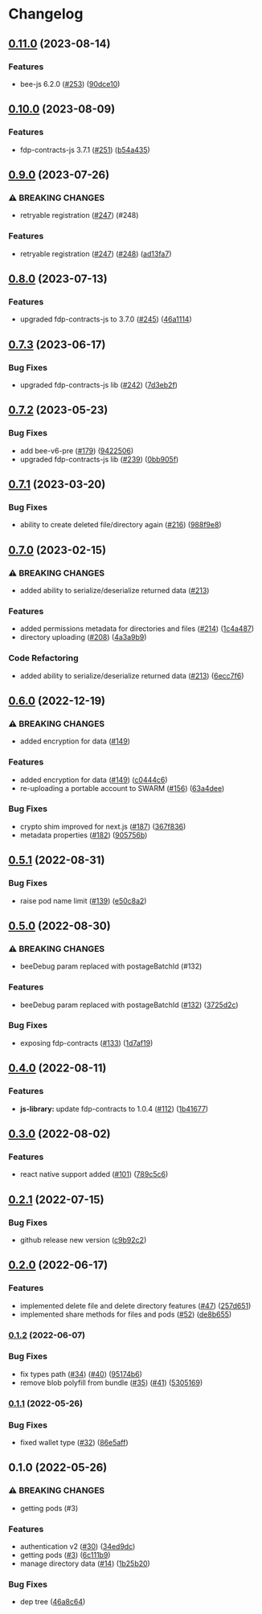 # Changelog

## [0.11.0](https://github.com/fairDataSociety/fdp-storage/compare/v0.10.0...v0.11.0) (2023-08-14)


### Features

* bee-js 6.2.0 ([#253](https://github.com/fairDataSociety/fdp-storage/issues/253)) ([90dce10](https://github.com/fairDataSociety/fdp-storage/commit/90dce101dca7abd696f8c351c2d1ea74ff2e99d1))

## [0.10.0](https://github.com/fairDataSociety/fdp-storage/compare/v0.9.0...v0.10.0) (2023-08-09)


### Features

* fdp-contracts-js 3.7.1 ([#251](https://github.com/fairDataSociety/fdp-storage/issues/251)) ([b54a435](https://github.com/fairDataSociety/fdp-storage/commit/b54a4358fa9c1aab4159e6afc0a4cc5928950996))

## [0.9.0](https://github.com/fairDataSociety/fdp-storage/compare/v0.8.0...v0.9.0) (2023-07-26)


### ⚠ BREAKING CHANGES

* retryable registration ([#247](https://github.com/fairDataSociety/fdp-storage/issues/247)) (#248)

### Features

* retryable registration ([#247](https://github.com/fairDataSociety/fdp-storage/issues/247)) ([#248](https://github.com/fairDataSociety/fdp-storage/issues/248)) ([ad13fa7](https://github.com/fairDataSociety/fdp-storage/commit/ad13fa7ef00eca58bfdf56b1828c3a5e79ed8c69))

## [0.8.0](https://github.com/fairDataSociety/fdp-storage/compare/v0.7.3...v0.8.0) (2023-07-13)


### Features

* upgraded fdp-contracts-js to 3.7.0 ([#245](https://github.com/fairDataSociety/fdp-storage/issues/245)) ([46a1114](https://github.com/fairDataSociety/fdp-storage/commit/46a111462a10ff0561322e6dd20620556304ee64))

## [0.7.3](https://github.com/fairDataSociety/fdp-storage/compare/v0.7.2...v0.7.3) (2023-06-17)


### Bug Fixes

* upgraded fdp-contracts-js lib ([#242](https://github.com/fairDataSociety/fdp-storage/issues/242)) ([7d3eb2f](https://github.com/fairDataSociety/fdp-storage/commit/7d3eb2f87888bdc90af355c0dd81065b533e91a5))

## [0.7.2](https://github.com/fairDataSociety/fdp-storage/compare/v0.7.1...v0.7.2) (2023-05-23)


### Bug Fixes

* add bee-v6-pre ([#179](https://github.com/fairDataSociety/fdp-storage/issues/179)) ([9422506](https://github.com/fairDataSociety/fdp-storage/commit/9422506ff9c6d092bd119cf4903ed58bf5ea427c))
* upgraded fdp-contracts-js lib ([#239](https://github.com/fairDataSociety/fdp-storage/issues/239)) ([0bb905f](https://github.com/fairDataSociety/fdp-storage/commit/0bb905f6075f35b4410df422ad29be78a12eca20))

## [0.7.1](https://github.com/fairDataSociety/fdp-storage/compare/v0.7.0...v0.7.1) (2023-03-20)


### Bug Fixes

* ability to create deleted file/directory again ([#216](https://github.com/fairDataSociety/fdp-storage/issues/216)) ([988f9e8](https://github.com/fairDataSociety/fdp-storage/commit/988f9e80ef2d18eae6e1f2a9f243ebec7f33f4f6))

## [0.7.0](https://github.com/fairDataSociety/fdp-storage/compare/v0.6.0...v0.7.0) (2023-02-15)


### ⚠ BREAKING CHANGES

* added ability to serialize/deserialize returned data ([#213](https://github.com/fairDataSociety/fdp-storage/issues/213))

### Features

* added permissions metadata for directories and files ([#214](https://github.com/fairDataSociety/fdp-storage/issues/214)) ([1c4a487](https://github.com/fairDataSociety/fdp-storage/commit/1c4a4871074f80ef6bf496640e66f0ee75f51257))
* directory uploading ([#208](https://github.com/fairDataSociety/fdp-storage/issues/208)) ([4a3a9b9](https://github.com/fairDataSociety/fdp-storage/commit/4a3a9b9f71df398da47e2fdf71a26414fa3fd061))


### Code Refactoring

* added ability to serialize/deserialize returned data ([#213](https://github.com/fairDataSociety/fdp-storage/issues/213)) ([6ecc7f6](https://github.com/fairDataSociety/fdp-storage/commit/6ecc7f66969c53f70504b00a4835424736fe6369))

## [0.6.0](https://github.com/fairDataSociety/fdp-storage/compare/v0.5.1...v0.6.0) (2022-12-19)


### ⚠ BREAKING CHANGES

* added encryption for data ([#149](https://github.com/fairDataSociety/fdp-storage/issues/149))

### Features

* added encryption for data ([#149](https://github.com/fairDataSociety/fdp-storage/issues/149)) ([c0444c6](https://github.com/fairDataSociety/fdp-storage/commit/c0444c62e1cccbb437c7fccff20f3a77fa39e600))
* re-uploading a portable account to SWARM ([#156](https://github.com/fairDataSociety/fdp-storage/issues/156)) ([63a4dee](https://github.com/fairDataSociety/fdp-storage/commit/63a4dee7092fbc801e2f82fa5e8305e0b3e4ad05))


### Bug Fixes

* crypto shim improved for next.js ([#187](https://github.com/fairDataSociety/fdp-storage/issues/187)) ([367f836](https://github.com/fairDataSociety/fdp-storage/commit/367f8361ab5e7c3b05f020244e9f6194887cc7c6))
* metadata properties ([#182](https://github.com/fairDataSociety/fdp-storage/issues/182)) ([905756b](https://github.com/fairDataSociety/fdp-storage/commit/905756b7d4238629f0a831babe35efff8121a1cf))

## [0.5.1](https://github.com/fairDataSociety/fdp-storage/compare/v0.5.0...v0.5.1) (2022-08-31)


### Bug Fixes

* raise pod name limit ([#139](https://github.com/fairDataSociety/fdp-storage/issues/139)) ([e50c8a2](https://github.com/fairDataSociety/fdp-storage/commit/e50c8a210d4880854cd149877db2f99b7f58bb47))

## [0.5.0](https://github.com/fairDataSociety/fdp-storage/compare/v0.4.0...v0.5.0) (2022-08-30)


### ⚠ BREAKING CHANGES

* beeDebug param replaced with postageBatchId (#132)

### Features

* beeDebug param replaced with postageBatchId ([#132](https://github.com/fairDataSociety/fdp-storage/issues/132)) ([3725d2c](https://github.com/fairDataSociety/fdp-storage/commit/3725d2c6add8c542648e7302907d68004005e331))


### Bug Fixes

* exposing fdp-contracts ([#133](https://github.com/fairDataSociety/fdp-storage/issues/133)) ([1d7af19](https://github.com/fairDataSociety/fdp-storage/commit/1d7af1944e23e4887882c70730d3e81ce2cd9f35))

## [0.4.0](https://github.com/fairDataSociety/fdp-storage/compare/v0.3.0...v0.4.0) (2022-08-11)


### Features

* **js-library:** update fdp-contracts to 1.0.4 ([#112](https://github.com/fairDataSociety/fdp-storage/issues/112)) ([1b41677](https://github.com/fairDataSociety/fdp-storage/commit/1b416777359f0bc9426c06ca06cedef8bdc3444b))

## [0.3.0](https://github.com/fairDataSociety/fdp-storage/compare/v0.2.1...v0.3.0) (2022-08-02)


### Features

* react native support added ([#101](https://github.com/fairDataSociety/fdp-storage/issues/101)) ([789c5c6](https://github.com/fairDataSociety/fdp-storage/commit/789c5c602367017ab317d7262fcc5e6d69fa0f5d))

## [0.2.1](https://github.com/fairDataSociety/fdp-storage/compare/v0.2.0...v0.2.1) (2022-07-15)


### Bug Fixes

* github release new version ([c9b92c2](https://github.com/fairDataSociety/fdp-storage/commit/c9b92c229fffb90d6e1d8f42a4d4a328fed2d1af))

## [0.2.0](https://www.github.com/fairDataSociety/fdp-storage/compare/v0.1.2...v0.2.0) (2022-06-17)


### Features

* implemented delete file and delete directory features ([#47](https://www.github.com/fairDataSociety/fdp-storage/issues/47)) ([257d651](https://www.github.com/fairDataSociety/fdp-storage/commit/257d651523991b988c423470e48e2a89dad68143))
* implemented share methods for files and pods ([#52](https://www.github.com/fairDataSociety/fdp-storage/issues/52)) ([de8b655](https://www.github.com/fairDataSociety/fdp-storage/commit/de8b655db8a71d561bee105866b492e655f38538))

### [0.1.2](https://www.github.com/fairDataSociety/fdp-storage/compare/v0.1.1...v0.1.2) (2022-06-07)


### Bug Fixes

* fix types path ([#34](https://www.github.com/fairDataSociety/fdp-storage/issues/34)) ([#40](https://www.github.com/fairDataSociety/fdp-storage/issues/40)) ([95174b6](https://www.github.com/fairDataSociety/fdp-storage/commit/95174b62cb53dd6c263cc105f4a74646b2cf70fc))
* remove blob polyfill from bundle ([#35](https://www.github.com/fairDataSociety/fdp-storage/issues/35)) ([#41](https://www.github.com/fairDataSociety/fdp-storage/issues/41)) ([5305169](https://www.github.com/fairDataSociety/fdp-storage/commit/5305169ef937e2b613aaf5b777fe120441dc5698))

### [0.1.1](https://www.github.com/fairDataSociety/fdp-storage/compare/v0.1.0...v0.1.1) (2022-05-26)


### Bug Fixes

* fixed wallet type ([#32](https://www.github.com/fairDataSociety/fdp-storage/issues/32)) ([86e5aff](https://www.github.com/fairDataSociety/fdp-storage/commit/86e5aff737de5c7ae56959c3b294ddda7e53d615))

## 0.1.0 (2022-05-26)


### ⚠ BREAKING CHANGES

* getting pods (#3)

### Features

* authentication v2 ([#30](https://www.github.com/fairDataSociety/fdp-storage/issues/30)) ([34ed9dc](https://www.github.com/fairDataSociety/fdp-storage/commit/34ed9dc01d870cc8283b2a0793c69e67ba00e57b))
* getting pods ([#3](https://www.github.com/fairDataSociety/fdp-storage/issues/3)) ([6c111b9](https://www.github.com/fairDataSociety/fdp-storage/commit/6c111b939dde65aa1a87c2c4b02a484c2ef8ab2d))
* manage directory data ([#14](https://www.github.com/fairDataSociety/fdp-storage/issues/14)) ([1b25b20](https://www.github.com/fairDataSociety/fdp-storage/commit/1b25b201c99cf9c13a1a2bf1b2504ff0707a954e))


### Bug Fixes

* dep tree ([46a8c64](https://www.github.com/fairDataSociety/fdp-storage/commit/46a8c641381900e6d2633634ac210dd6fcbf514d))
